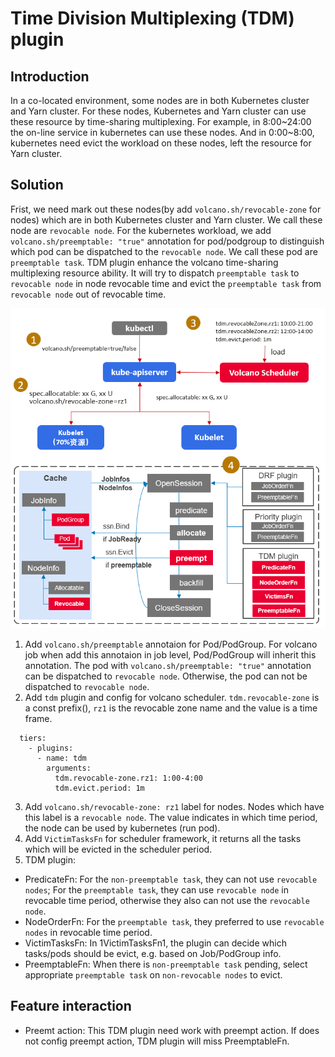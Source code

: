# Time Division Multiplexing (TDM) plugin

## Introduction

In a co-located environment, some nodes are in both Kubernetes cluster and Yarn cluster. For these nodes, Kubernetes and Yarn cluster can use these resource by time-sharing multiplexing.
For example, in 8:00~24:00 the on-line service in kubernetes can use these nodes. And in 0:00~8:00, kubernetes need evict the workload on these nodes, left the resource for Yarn cluster.

## Solution

Frist, we need mark out these nodes(by add `volcano.sh/revocable-zone` for nodes) which are in both Kubernetes cluster and Yarn cluster. We call these node are `revocable node`. For the kubernetes 
workload, we add `volcano.sh/preemptable: "true"` annotation for pod/podgroup to distinguish which pod can be dispatched to the `revocable node`. We call these pod are `preemptable task`.
TDM plugin enhance the volcano time-sharing multiplexing resource ability. It will try to dispatch `preemptable task` to `revocable node` in node revocable time and evict the `preemptable task` from 
`revocable node` out of revocable time.

![tdmsolution](./images/tdmsolution.png)

1. Add `volcano.sh/preemptable` annotaion for Pod/PodGroup. For volcano job when add this annotaion in job level, Pod/PodGroup will inherit this annotation. The pod with `volcano.sh/preemptable: "true"` annotation can be dispatched to `revocable node`.
Otherwise, the pod can not be dispatched to `revocable node`.
2. Add `tdm` plugin and config for volcano scheduler. `tdm.revocable-zone` is a const prefix(), `rz1` is the revocable zone name and the value is a time frame. 

```
  tiers:
    - plugins:
      - name: tdm
        arguments:
          tdm.revocable-zone.rz1: 1:00-4:00
          tdm.evict.period: 1m

```
3. Add `volcano.sh/revocable-zone: rz1` label for nodes. Nodes which have this label is a `revocable node`. The value indicates in which time period, the node can be used by kubernetes (run pod).
4. Add `VictimTasksFn` for scheduler framework, it returns all the tasks which will be evicted in the scheduler period.
5. TDM plugin:
- PredicateFn: For the `non-preemptable task`, they can not use `revocable nodes`; For the `preemptable task`, they can use `revocable node` in revocable time period, otherwise they also can not use the `revocable node`.
- NodeOrderFn: For the `preemptable task`, they preferred to use `revocable nodes` in revocable time period.
- VictimTasksFn: In 1VictimTasksFn1, the plugin can decide which tasks/pods should be evict, e.g. based on Job/PodGroup info.
- PreemptableFn: When there is `non-preemptable task` pending, select appropriate `preemptable task` on `non-revocable nodes` to evict.

## Feature interaction

- Preemt action: This TDM plugin need work with preempt action. If does not config preempt action, TDM plugin will miss PreemptableFn.

